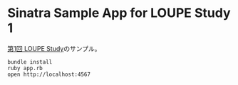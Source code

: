 # Sinatra Sample App for LOUPE Study 1
[第1回 LOUPE Study]()のサンプル。

```
bundle install
ruby app.rb
open http://localhost:4567
```

